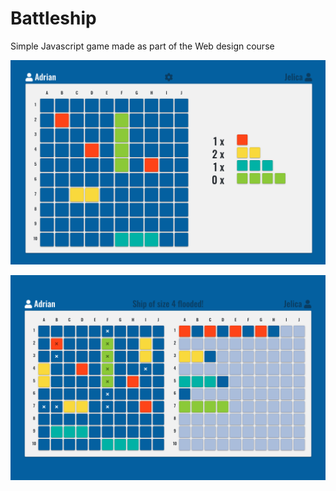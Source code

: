 # Battleship
Simple Javascript game made as part of the Web design course

![Choosing your ship positions](screenshot2.png)

![Playing the game](screenshot1.png)
